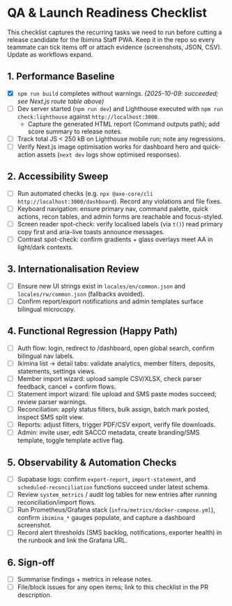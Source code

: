 # QA & Launch Readiness Checklist

This checklist captures the recurring tasks we need to run before cutting a
release candidate for the Ibimina Staff PWA. Keep it in the repo so every
teammate can tick items off or attach evidence (screenshots, JSON, CSV). Update
as workflows expand.

## 1. Performance Baseline

- [x] `npm run build` completes without warnings. _(2025-10-09: succeeded; see
      Next.js route table above)_
- [ ] Dev server started (`npm run dev`) and Lighthouse executed with
      `npm run check:lighthouse` against `http://localhost:3000`.
  - Capture the generated HTML report (Command outputs path); add score summary
    to release notes.
- [ ] Track total JS < 250 kB on Lighthouse mobile run; note any regressions.
- [ ] Verify Next.js image optimisation works for dashboard hero and
      quick-action assets (`next dev` logs show optimised responses).

## 2. Accessibility Sweep

- [ ] Run automated checks (e.g.
      `npx @axe-core/cli http://localhost:3000/dashboard`). Record any
      violations and file fixes.
- [ ] Keyboard navigation: ensure primary nav, command palette, quick actions,
      recon tables, and admin forms are reachable and focus-styled.
- [ ] Screen reader spot-check: verify localised labels (via `t()`) read primary
      copy first and aria-live toasts announce messages.
- [ ] Contrast spot-check: confirm gradients + glass overlays meet AA in
      light/dark contexts.

## 3. Internationalisation Review

- [ ] Ensure new UI strings exist in `locales/en/common.json` and
      `locales/rw/common.json` (fallbacks avoided).
- [ ] Confirm report/export notifications and admin templates surface bilingual
      microcopy.

## 4. Functional Regression (Happy Path)

- [ ] Auth flow: login, redirect to /dashboard, open global search, confirm
      bilingual nav labels.
- [ ] Ikimina list → detail tabs: validate analytics, member filters, deposits,
      statements, settings views.
- [ ] Member import wizard: upload sample CSV/XLSX, check parser feedback,
      cancel + confirm flows.
- [ ] Statement import wizard: file upload and SMS paste modes succeed; review
      parser warnings.
- [ ] Reconciliation: apply status filters, bulk assign, batch mark posted,
      inspect SMS split view.
- [ ] Reports: adjust filters, trigger PDF/CSV export, verify file downloads.
- [ ] Admin: invite user, edit SACCO metadata, create branding/SMS template,
      toggle template active flag.

## 5. Observability & Automation Checks

- [ ] Supabase logs: confirm `export-report`, `import-statement`, and
      `scheduled-reconciliation` functions succeed under latest schema.
- [ ] Review `system_metrics` / audit log tables for new entries after running
      reconciliation/import flows.
- [ ] Run Prometheus/Grafana stack (`infra/metrics/docker-compose.yml`), confirm
      `ibimina_*` gauges populate, and capture a dashboard screenshot.
- [ ] Record alert thresholds (SMS backlog, notifications, exporter health) in
      the runbook and link the Grafana URL.

## 6. Sign-off

- [ ] Summarise findings + metrics in release notes.
- [ ] File/block issues for any open items; link to this checklist in the PR
      description.
